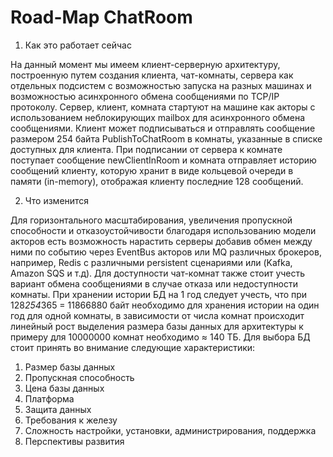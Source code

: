 # Road-Map ChatRoom
1. Как это работает сейчас

На данный момент мы имеем клиент-серверную архитектуру, построенную путем создания клиента, чат-комнаты, сервера как отдельных подсистем с возможностью запуска на разных машинах и возможностью асинхронного обмена сообщениями по TCP/IP протоколу. Сервер, клиент, комната стартуют на машине как акторы с использованием неблокирующих mailbox для асинхронного обмена сообщениями. Клиент может подписываться и отправлять сообщение размером 254 байта PublishToChatRoom в комнаты, указанные в списке доступных для клиента. При подписании от сервера к комнате поступает сообщение newClientInRoom и комната отправляет историю сообщений клиенту, которую хранит в виде кольцевой очереди в памяти (in-memory), отображая клиенту последние 128 сообщений.

2. Что изменится 

Для горизонтального масштабирования, увеличения пропускной способности и отказоустойчивости благодаря использованию модели акторов есть возможность нарастить серверы добавив обмен между ними по событию через EventBus акторов или MQ различных брокеров, например, Redis c различными persistent сценариями или (Kafka, Amazon SQS и т.д). Для доступности чат-комнат также стоит учесть вариант обмена сообщениями в случае отказа или недоступности комнаты.
 При хранении истории БД на 1 год следует учесть, что при 128*254*365 = 11866880 байт необходимо для хранения истории на один год для одной комнаты, в зависимости от числа комнат происходит линейный рост выделения размера базы данных для архитектуры   к примеру для 10000000 комнат необходимо ≈ 140 ТБ.
Для выбора БД стоит принять во внимание следующие характеристики:
1) Размер базы данных 
2) Пропускная способность
3) Цена базы данных 
4) Платформа 
5) Защита данных 
6) Требования к железу
7) Сложность настройки, установки, администрирования, поддержка
8) Перспективы развития

